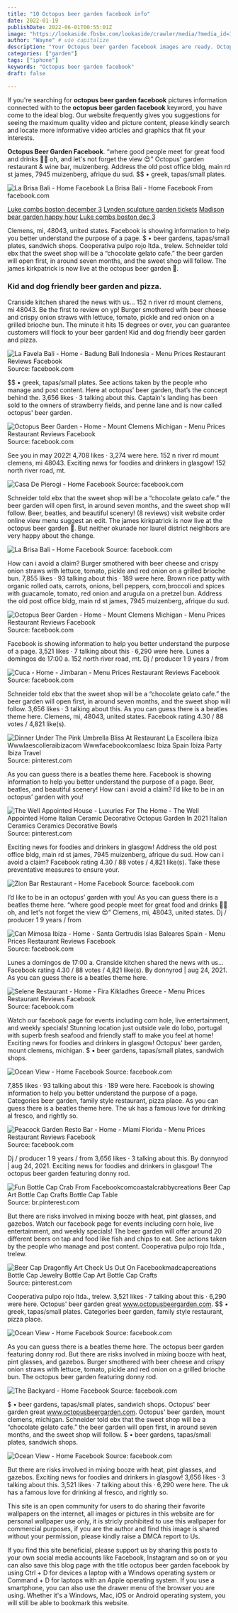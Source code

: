 ```yaml
---
title: "10 Octopus beer garden facebook info"
date: 2022-01-19
publishDate: 2022-06-01T00:55:01Z
image: "https://lookaside.fbsbx.com/lookaside/crawler/media/?media_id=170344133503908"
author: "Wayne" # use capitalize
description: "Your Octopus beer garden facebook images are ready. Octopus beer garden facebook are a topic that is being searched for and liked by netizens today. You can Get the Octopus beer garden facebook files here. Find and Download all royalty-free photos and vectors."
categories: ["garden"]
tags: ["iphone"]
keywords: "Octopus beer garden facebook"
draft: false

---
```


If you're searching for **octopus beer garden facebook** pictures information connected with to the **octopus beer garden facebook** keyword, you have come to the ideal  blog.  Our website frequently  gives you  suggestions  for seeing  the maximum  quality video and picture  content, please kindly search and locate more informative video articles and graphics  that fit your interests.

**Octopus Beer Garden Facebook**. “where good people meet for great food and drinks 🥘🍻 oh, and let&#039;s not forget the view 😍” Octopus&#039; garden restaurant &amp; wine bar, muizenberg. Address the old post office bldg, main rd st james, 7945 muizenberg, afrique du sud. $$ • greek, tapas/small plates.

![La Brisa Bali - Home Facebook](https://lookaside.fbsbx.com/lookaside/crawler/media/?media_id=2942418602542986 "La Brisa Bali - Home Facebook")
La Brisa Bali - Home Facebook From facebook.com

[Luke combs boston december 3](/luke-combs-boston-december-3/)
[Lynden sculpture garden tickets](/lynden-sculpture-garden-tickets/)
[Madison bear garden happy hour](/madison-bear-garden-happy-hour/)
[Luke combs boston dec 3](/luke-combs-boston-dec-3/)

Clemens, mi, 48043, united states. Facebook is showing information to help you better understand the purpose of a page. $ • beer gardens, tapas/small plates, sandwich shops. Cooperativa pulpo rojo ltda., trelew. Schneider told ebx that the sweet shop will be a “chocolate gelato cafe.” the beer garden will open first, in around seven months, and the sweet shop will follow. The james kirkpatrick is now live at the octopus beer garden 󾦃.

### Kid and dog friendly beer garden and pizza.

Cranside kitchen shared the news with us… 152 n river rd mount clemens, mi 48043. Be the first to review on yp! Burger smothered with beer cheese and crispy onion straws with lettuce, tomato, pickle and red onion on a grilled brioche bun. The minute it hits 15 degrees or over, you can guarantee customers will flock to your beer garden! Kid and dog friendly beer garden and pizza.


![La Favela Bali - Home - Badung Bali Indonesia - Menu Prices Restaurant Reviews Facebook](https://lookaside.fbsbx.com/lookaside/crawler/media/?media_id=102867574930707 "La Favela Bali - Home - Badung Bali Indonesia - Menu Prices Restaurant Reviews Facebook")
Source: facebook.com

$$ • greek, tapas/small plates. See actions taken by the people who manage and post content. Here at octopus’ beer garden, that’s the concept behind the. 3,656 likes · 3 talking about this. Captain&#039;s landing has been sold to the owners of strawberry fields, and penne lane and is now called octopus&#039; beer garden.

![Octopus Beer Garden - Home - Mount Clemens Michigan - Menu Prices Restaurant Reviews Facebook](https://lookaside.fbsbx.com/lookaside/crawler/media/?media_id=346152029378915 "Octopus Beer Garden - Home - Mount Clemens Michigan - Menu Prices Restaurant Reviews Facebook")
Source: facebook.com

See you in may 2022! 4,708 likes · 3,274 were here. 152 n river rd mount clemens, mi 48043. Exciting news for foodies and drinkers in glasgow! 152 north river road, mt.

![Casa De Pierogi - Home Facebook](https://lookaside.fbsbx.com/lookaside/crawler/media/?media_id=356742999586128 "Casa De Pierogi - Home Facebook")
Source: facebook.com

Schneider told ebx that the sweet shop will be a “chocolate gelato cafe.” the beer garden will open first, in around seven months, and the sweet shop will follow. Beer, beatles, and beautiful scenery! (8 reviews) visit website order online view menu suggest an edit. The james kirkpatrick is now live at the octopus beer garden 󾦃. But neither okunade nor laurel district neighbors are very happy about the change.

![La Brisa Bali - Home Facebook](https://lookaside.fbsbx.com/lookaside/crawler/media/?media_id=2942418602542986 "La Brisa Bali - Home Facebook")
Source: facebook.com

How can i avoid a claim? Burger smothered with beer cheese and crispy onion straws with lettuce, tomato, pickle and red onion on a grilled brioche bun. 7,855 likes · 93 talking about this · 189 were here. Brown rice patty with organic rolled oats, carrots, onions, bell peppers, corn,broccoli and spices with guacamole, tomato, red onion and arugula on a pretzel bun. Address the old post office bldg, main rd st james, 7945 muizenberg, afrique du sud.

![Octopus Beer Garden - Home - Mount Clemens Michigan - Menu Prices Restaurant Reviews Facebook](https://lookaside.fbsbx.com/lookaside/crawler/media/?media_id=811783196149127 "Octopus Beer Garden - Home - Mount Clemens Michigan - Menu Prices Restaurant Reviews Facebook")
Source: facebook.com

Facebook is showing information to help you better understand the purpose of a page. 3,521 likes · 7 talking about this · 6,290 were here. Lunes a domingos de 17:00 a. 152 north river road, mt. Dj / producer 1 9 years / from

![Cuca - Home - Jimbaran - Menu Prices Restaurant Reviews Facebook](https://lookaside.fbsbx.com/lookaside/crawler/media/?media_id=300705523374062 "Cuca - Home - Jimbaran - Menu Prices Restaurant Reviews Facebook")
Source: facebook.com

Schneider told ebx that the sweet shop will be a “chocolate gelato cafe.” the beer garden will open first, in around seven months, and the sweet shop will follow. 3,656 likes · 3 talking about this. As you can guess there is a beatles theme here. Clemens, mi, 48043, united states. Facebook rating 4.30 / 88 votes / 4,821 like(s).

![Dinner Under The Pink Umbrella Bliss At Restaurant La Escollera Ibiza Wwwlaescolleraibizacom Wwwfacebookcomlaesc Ibiza Spain Ibiza Party Ibiza Travel](https://i.pinimg.com/originals/e8/7e/d1/e87ed14a90042010b82493e5872bbfc3.jpg "Dinner Under The Pink Umbrella Bliss At Restaurant La Escollera Ibiza Wwwlaescolleraibizacom Wwwfacebookcomlaesc Ibiza Spain Ibiza Party Ibiza Travel")
Source: pinterest.com

As you can guess there is a beatles theme here. Facebook is showing information to help you better understand the purpose of a page. Beer, beatles, and beautiful scenery! How can i avoid a claim? I’d like to be in an octopus’ garden with you!

![The Well Appointed House - Luxuries For The Home - The Well Appointed Home Italian Ceramic Decorative Octopus Garden In 2021 Italian Ceramics Ceramics Decorative Bowls](https://i.pinimg.com/736x/fb/22/79/fb22799f04204f9771cd51800960fa95.jpg "The Well Appointed House - Luxuries For The Home - The Well Appointed Home Italian Ceramic Decorative Octopus Garden In 2021 Italian Ceramics Ceramics Decorative Bowls")
Source: pinterest.com

Exciting news for foodies and drinkers in glasgow! Address the old post office bldg, main rd st james, 7945 muizenberg, afrique du sud. How can i avoid a claim? Facebook rating 4.30 / 88 votes / 4,821 like(s). Take these preventative measures to ensure your.

![Zion Bar Restaurant - Home Facebook](https://lookaside.fbsbx.com/lookaside/crawler/media/?media_id=4420899247995377 "Zion Bar Restaurant - Home Facebook")
Source: facebook.com

I’d like to be in an octopus’ garden with you! As you can guess there is a beatles theme here. “where good people meet for great food and drinks 🥘🍻 oh, and let&#039;s not forget the view 😍” Clemens, mi, 48043, united states. Dj / producer 1 9 years / from

![Can Mimosa Ibiza - Home - Santa Gertrudis Islas Baleares Spain - Menu Prices Restaurant Reviews Facebook](https://lookaside.fbsbx.com/lookaside/crawler/media/?media_id=278729773051122 "Can Mimosa Ibiza - Home - Santa Gertrudis Islas Baleares Spain - Menu Prices Restaurant Reviews Facebook")
Source: facebook.com

Lunes a domingos de 17:00 a. Cranside kitchen shared the news with us… Facebook rating 4.30 / 88 votes / 4,821 like(s). By donnyrod | aug 24, 2021. As you can guess there is a beatles theme here.

![Selene Restaurant - Home - Fira Kikladhes Greece - Menu Prices Restaurant Reviews Facebook](https://lookaside.fbsbx.com/lookaside/crawler/media/?media_id=3600363853349362 "Selene Restaurant - Home - Fira Kikladhes Greece - Menu Prices Restaurant Reviews Facebook")
Source: facebook.com

Watch our facebook page for events including corn hole, live entertainment, and weekly specials! Stunning location just outside vale do lobo, portugal with superb fresh seafood and friendly staff to make you feel at home! Exciting news for foodies and drinkers in glasgow! Octopus&#039; beer garden, mount clemens, michigan. $ • beer gardens, tapas/small plates, sandwich shops.

![Ocean View - Home Facebook](https://lookaside.fbsbx.com/lookaside/crawler/media/?media_id=794247274446921 "Ocean View - Home Facebook")
Source: facebook.com

7,855 likes · 93 talking about this · 189 were here. Facebook is showing information to help you better understand the purpose of a page. Categories beer garden, family style restaurant, pizza place. As you can guess there is a beatles theme here. The uk has a famous love for drinking al fresco, and rightly so.

![Peacock Garden Resto Bar - Home - Miami Florida - Menu Prices Restaurant Reviews Facebook](https://lookaside.fbsbx.com/lookaside/crawler/media/?media_id=3763551643714641 "Peacock Garden Resto Bar - Home - Miami Florida - Menu Prices Restaurant Reviews Facebook")
Source: facebook.com

Dj / producer 1 9 years / from 3,656 likes · 3 talking about this. By donnyrod | aug 24, 2021. Exciting news for foodies and drinkers in glasgow! The octopus beer garden featuring donny rod.

![Fun Bottle Cap Crab From Facebookcomcoastalcrabbycreations Beer Cap Art Bottle Cap Crafts Bottle Cap Table](https://i.pinimg.com/originals/f6/f4/1a/f6f41a6fc3afe5d847fb2431e4106ec0.jpg "Fun Bottle Cap Crab From Facebookcomcoastalcrabbycreations Beer Cap Art Bottle Cap Crafts Bottle Cap Table")
Source: br.pinterest.com

But there are risks involved in mixing booze with heat, pint glasses, and gazebos. Watch our facebook page for events including corn hole, live entertainment, and weekly specials! The beer garden will offer around 20 different beers on tap and food like fish and chips to eat. See actions taken by the people who manage and post content. Cooperativa pulpo rojo ltda., trelew.

![Beer Cap Dragonfly Art Check Us Out On Facebookmadcapcreations Bottle Cap Jewelry Bottle Cap Art Bottle Cap Crafts](https://i.pinimg.com/originals/b0/41/20/b0412083b4ed9d1456af3817543dcfdf.jpg "Beer Cap Dragonfly Art Check Us Out On Facebookmadcapcreations Bottle Cap Jewelry Bottle Cap Art Bottle Cap Crafts")
Source: pinterest.com

Cooperativa pulpo rojo ltda., trelew. 3,521 likes · 7 talking about this · 6,290 were here. Octopus&#039; beer garden great www.octopusbeergarden.com. $$ • greek, tapas/small plates. Categories beer garden, family style restaurant, pizza place.

![Ocean View - Home Facebook](https://lookaside.fbsbx.com/lookaside/crawler/media/?media_id=794247241113591 "Ocean View - Home Facebook")
Source: facebook.com

As you can guess there is a beatles theme here. The octopus beer garden featuring donny rod. But there are risks involved in mixing booze with heat, pint glasses, and gazebos. Burger smothered with beer cheese and crispy onion straws with lettuce, tomato, pickle and red onion on a grilled brioche bun. The octopus beer garden featuring donny rod.

![The Backyard - Home Facebook](https://lookaside.fbsbx.com/lookaside/crawler/media/?media_id=102462018132967 "The Backyard - Home Facebook")
Source: facebook.com

$ • beer gardens, tapas/small plates, sandwich shops. Octopus&#039; beer garden great www.octopusbeergarden.com. Octopus&#039; beer garden, mount clemens, michigan. Schneider told ebx that the sweet shop will be a “chocolate gelato cafe.” the beer garden will open first, in around seven months, and the sweet shop will follow. $ • beer gardens, tapas/small plates, sandwich shops.

![Ocean View - Home Facebook](https://lookaside.fbsbx.com/lookaside/crawler/media/?media_id=170344133503908 "Ocean View - Home Facebook")
Source: facebook.com

But there are risks involved in mixing booze with heat, pint glasses, and gazebos. Exciting news for foodies and drinkers in glasgow! 3,656 likes · 3 talking about this. 3,521 likes · 7 talking about this · 6,290 were here. The uk has a famous love for drinking al fresco, and rightly so.

This site is an open community for users to do sharing their favorite wallpapers on the internet, all images or pictures in this website are for personal wallpaper use only, it is stricly prohibited to use this wallpaper for commercial purposes, if you are the author and find this image is shared without your permission, please kindly raise a DMCA report to Us.

If you find this site beneficial, please support us by sharing this posts to your own social media accounts like Facebook, Instagram and so on or you can also save this blog page with the title octopus beer garden facebook by using Ctrl + D for devices a laptop with a Windows operating system or Command + D for laptops with an Apple operating system. If you use a smartphone, you can also use the drawer menu of the browser you are using. Whether it's a Windows, Mac, iOS or Android operating system, you will still be able to bookmark this website.
